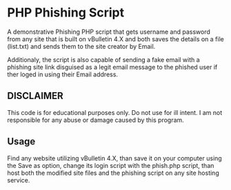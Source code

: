 # PHP Phishing Script
 A demonstrative Phishing PHP script that gets username and password from any site that is built on vBulletin 4.X
 and both saves the details on a file (list.txt) and sends them to the site creator by Email.

 Additionaly, the script is also capable of sending a fake email with a phishing site link disguised as a legit email message to the phished user if ther loged in using their Email address.


## DISCLAIMER
This code is for educational purposes only. Do not use for ill intent. I am not responsible for any abuse or damage caused by this program.


## Usage

Find any website utilizing vBulletin 4.X, than save it on your computer using the Save as option, change its login script with the phish.php script, than host both the modified site files and the phishing script on any site hosting service.